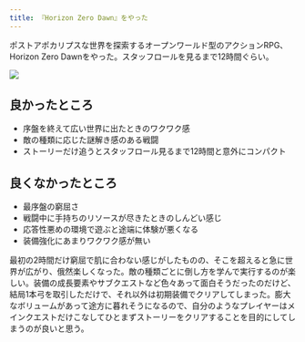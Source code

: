 ```yaml
---
title: 『Horizon Zero Dawn』をやった
---
```

ポストアポカリプスな世界を探索するオープンワールド型のアクションRPG、Horizon Zero Dawnをやった。スタッフロールを見るまで12時間ぐらい。

![](https://lh3.googleusercontent.com/docs/ADP-6oGqBS1SRlg1ohBKO57L2y9NZznhazhcgRveYq3JQeK6uXUV3qPwn8nHqwRlqRGwbsEwMY8F4WVPo_IOI2P5silrnpKABysDWhaLusnp39N7rdYR87aWGeMFDj51BerS-AwETQG6x-R-StmeQs6CdskP3gXLYX0w5y4AftTJBvUyl3_CmiEQTaiggeDqpe_CqhP0-9Kitio91J19C01BJftLZIS2S8ADxLMzYN8244l5zaTO3r8CYXhaaVCOxHmMHBoD6uctr4obeMFOXSHHBuaDDIVDYD417yPUfiZEBgY01XztVjxn8PFKyOXP1AC9hgkp4AUuPwgDp1jeQCn1J9PO1dG9VwBjpKHDqyQ6oVT1nCgyyyXaEwcMIMRBA4-CAgpGAZy3te8ReWYsqAVnSwFbC_437XEqSdHzfkKRVH7YHqemltKU1c1Wr_fvqkfwGJr-IucocKv0To_C8FQ3baiOpvMJ6K_xDMFvSBPhS7lcdTJlGqNrXjn31_laERcgmuLmaJVpviUat7RUi3LRg5CXILqyGbJ56pAtoLWtweJ96iLDv8lXrtr0Vg1NNyoDsgEwMtTGWDp3CKHr3NMHcQ-ZR4P7J78LuzHmhdeMJmDjs2j1I-LBMnjTMDaI-Ni2Z1JZzwG8CgOqs3PH31TuBcLKz7DBLUz3HUXwL7f2UWtIG90BjIzp9iWeLgyxDzyMkePQsQhHP2AM9SK___sUVWPIsaXryYGkTC0Pz_ZECwo7v70z3rFEV5H6979dqkUGVXpvpJY75H3u0LJZgep9C_YmRSGyAmrWHE9TBFEZgirygBKEDC7ix8185mQmAmJUNFEh0Bwe6voMGzl4anUCGw1rf95fAyYMg7NXLQVEv-yUdDL7k5VJiNjP63nQVY0VFgezEBXmUkDA2OATLhtcahy52CvKlsLsGJthBoo13rYCYZTGmCnZMBXDwRTm-ESK5H6CzLm9ceBW7nfy8kZ-ieBSWAw5myyI3RLtxFdlbg-DPCvV7NW5-wyiWzXYnMEw1pD1_Uv07xsleUaInttYr5pufGeoPWrR8M8zqOyWLvhids9Besjc_kD70EwK4w_3lMh8bdNbcSrd1RGzgjl6bukcI54ssCxFZ2opsAbZ75lt38BV1MlwgQy1t9hPAKrzd2gQqtkBy4DYUGIop8-hlH1oMLj3FBJ2z3WngLY6vO8y1ejSgpYl1qtQs6CXme2iVW3aLmNN4TGVP-z9wsybSOu2XSJbvKkuH7qSXhEsBHthkb5tLw)

良かったところ
-------

*   序盤を終えて広い世界に出たときのワクワク感
*   敵の種類に応じた謎解き感のある戦闘
*   ストーリーだけ追うとスタッフロール見るまで12時間と意外にコンパクト

良くなかったところ
---------

*   最序盤の窮屈さ
*   戦闘中に手持ちのリソースが尽きたときのしんどい感じ
*   応答性悪めの環境で遊ぶと途端に体験が悪くなる
*   装備強化にあまりワクワク感が無い

最初の2時間だけ窮屈で肌に合わない感じがしたものの、そこを超えると急に世界が広がり、俄然楽しくなった。敵の種類ごとに倒し方を学んで実行するのが楽しい。装備の成長要素やサブクエストなど色々あって面白そうだったのだけど、結局1本弓を取引しただけで、それ以外は初期装備でクリアしてしまった。膨大なボリュームがあって途方に暮れそうになるので、自分のようなプレイヤーはメインクエストだけこなしてひとまずストーリーをクリアすることを目的にしてしまうのが良いと思う。
